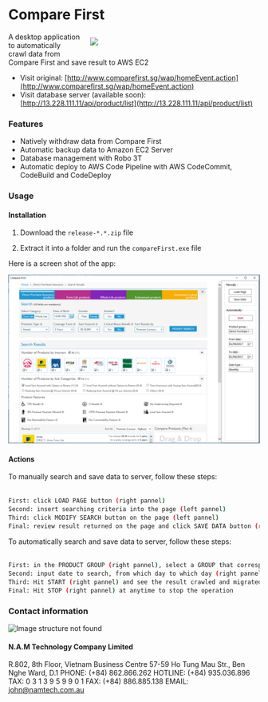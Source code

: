 # Compare First

<img align="right" src="http://namtech.com.au/wp-content/uploads/2017/04/color-logo.svg" hspace="20" vspace="10" width="320">

A desktop application to automatically crawl data from Compare First and save result to AWS EC2 

* Visit original: [http://www.comparefirst.sg/wap/homeEvent.action](http://www.comparefirst.sg/wap/homeEvent.action)
* Visit database server (available soon): [http://13.228.111.11/api/product/list](http://13.228.111.11/api/product/list)

### Features

* Natively withdraw data from Compare First
* Automatic backup data to Amazon EC2 Server
* Database management with Robo 3T
* Automatic deploy to AWS Code Pipeline with AWS CodeCommit, CodeBuild and CodeDeploy

### Usage

#### Installation

1. Download the `release-*.*.zip` file

2. Extract it into a folder and run the `compareFirst.exe` file

Here is a screen shot of the app:

![Image structure not found](https://github.com/nguyenpham95/compareFirst-release/blob/master/shot/app.PNG)<br/>

#### Actions

To manually search and save data to server, follow these steps:

```sh

First: click LOAD PAGE button (right pannel)
Second: insert searching criteria into the page (left pannel)
Third: click MODIFY SEARCH button on the page (left pannel)
Final: review result returned on the page and click SAVE DATA button (right pannel)

```

To automatically search and save data to server, follow these steps:

```sh

First: in the PRODUCT GROUP (right pannel), select a GROUP that correspond to either 1 of the 5 groups in the original page 
Second: input date to search, from which day to which day (right pannel)
Third: Hit START (right pannel) and see the result crawled and migrated to EC2 server
Final: Hit STOP (right pannel) at anytime to stop the operation

```

### Contact information

![Image structure not found](http://namtech.com.au/wp-content/uploads/2017/04/color-logo.svg)<br/>

#### N.A.M Technology Company Limited

R.802, 8th Floor, Vietnam Business Centre
57-59 Ho Tung Mau Str., Ben Nghe Ward, D.1
PHONE: (+84) 862.866.262
HOTLINE: (+84) 935.036.896
TAX: 0 3 1 3 9 5 9 9 0 1
FAX: (+84) 886.885.138
EMAIL: john@namtech.com.au
